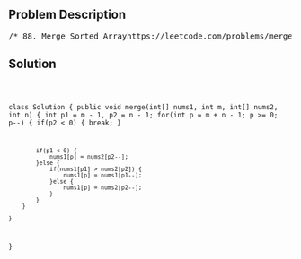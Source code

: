<!--
<style>
  body { font-family: Arial, sans-serif; }
  .container { max-width: 100%; margin: 0 auto; padding: 10px; }
  .comment-block { max-width: 30%; background-color: #f9f9f9; padding: 10px; border-left: 5px solid #ccc; overflow-wrap: break-word; white-space: pre-wrap; }
  .code-block { background-color: #f4f4f4; padding: 10px; border: 1px solid #ddd; overflow-wrap: break-word; white-space: pre-wrap; }
</style>
-->

<div class='container'>
<h2>Problem Description</h2>
<div class='comment-block'>
<pre>
/* 88. Merge Sorted Arrayhttps://leetcode.com/problems/merge-sorted-array/You are given two integer arrays nums1 and nums2, sorted in non-decreasing order, and two integers mand n,representing the number of elements in nums1 and nums2 respectively.Merge nums1 and nums2 into a single array sorted in non-decreasing order.The final sorted array should not be returned by the function, but instead be stored inside thearray nums1. To accommodate this, nums1 has a length of m + n, where the first m elements denote the elementsthat should be merged, and the last n elements are set to 0 and should be ignored. nums2 has a length of n.Example 1:Input: nums1 = [1,2,3,0,0,0], m = 3, nums2 = [2,5,6], n = 3Output: [1,2,2,3,5,6]Explanation: The arrays we are merging are [1,2,3] and [2,5,6].The result of the merge is [1,2,2,3,5,6] with the underlined elements coming from nums1.Example 2:Input: nums1 = [1], m = 1, nums2 = [], n = 0Output: [1]Explanation: The arrays we are merging are [1] and [].The result of the merge is [1].Example 3:Input: nums1 = [0], m = 0, nums2 = [1], n = 1Output: [1]Explanation: The arrays we are merging are [] and [1].The result of the merge is [1].Note that because m = 0, there are no elements in nums1. The 0 is only there to ensure the mergeresult can fit in nums1.Constraints:nums1.length == m + nnums2.length == n0 <= m, n <= 2001 <= m + n <= 200-109 <= nums1[i], nums2[j] <= 109*/</pre>
</div>

<h2>Solution</h2>
<div class='code-block'>
<pre><code class='language-java'>

class Solution {
    public void merge(int[] nums1, int m, int[] nums2, int n) {
        int p1 = m - 1, p2 = n - 1;
        for(int p = m + n - 1; p >= 0; p--) {
            if(p2 < 0) {
                break;
            }
            
            if(p1 < 0) {
                nums1[p] = nums2[p2--];
            }else {
                if(nums1[p1] > nums2[p2]) {
                    nums1[p] = nums1[p1--];
                }else {
                    nums1[p] = nums2[p2--];
                }
            }
        }
        
    }
}

</code></pre>
</div>
</div>
